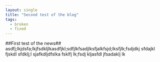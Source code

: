 ```yaml
---
layout: single
title: "Second test of the blog"
tags:
  - broken
  - fixed
---
```


##First test of the news##
asdfj;lkjdsfa;lkjfsdkljlkasdfjkl;sdfjlkfsadjlksfjalkfsjd;lksfjlk;fsdjdkj sfdajkl fjskdl sfdklj;l
sjafkdljdfslka fsklfj lk;fsdj kljasfdl jfsadaklj lk
